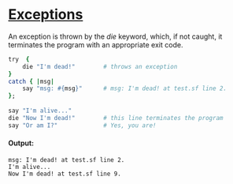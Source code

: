 [1]: http://rosettacode.org/wiki/Exceptions

# [Exceptions][1]

An exception is thrown by the _die_ keyword, which, if not caught, it terminates the program with an appropriate exit code.

```ruby
try  {
    die "I'm dead!"        # throws an exception
}
catch { |msg|
    say "msg: #{msg}"      # msg: I'm dead! at test.sf line 2.
};
 
say "I'm alive..."
die "Now I'm dead!"        # this line terminates the program
say "Or am I?"             # Yes, you are!
```

#### Output:
```
msg: I'm dead! at test.sf line 2.
I'm alive...
Now I'm dead! at test.sf line 9.
```
